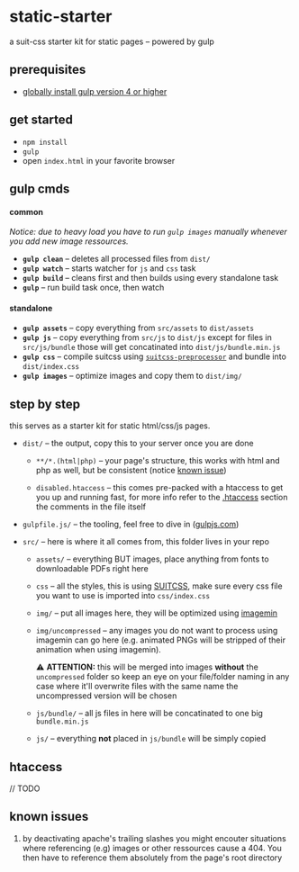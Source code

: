 # static-starter
a suit-css starter kit for static pages – powered by gulp

## prerequisites

* [globally install gulp version 4 or higher](https://gulpjs.com/)

## get started

* `npm install`
* `gulp`
* open `index.html` in your favorite browser

## gulp cmds

#### common
_Notice: due to heavy load you have to run `gulp images` manually whenever you add new image ressources._

* **`gulp clean`** – deletes all processed files from `dist/ `
* **`gulp watch`** – starts watcher for `js` and `css` task
* **`gulp build`** – cleans first and then builds using every standalone task
* **`gulp`** – run build task once, then watch

#### standalone
* **`gulp assets`** – copy everything from `src/assets` to `dist/assets`
* **`gulp js`** – copy everything from `src/js` to `dist/js` except for files in `src/js/bundle` those will get concatinated into `dist/js/bundle.min.js`
* **`gulp css`** – compile suitcss using [`suitcss-preprocessor`](https://github.com/suitcss/preprocessor) and bundle into `dist/index.css`
* **`gulp images`** – optimize images and copy them to `dist/img/`

## step by step

this serves as a starter kit for static html/css/js pages.

* `dist/` – the output, copy this to your server once you are done
    * `**/*.(html|php)` – your page's structure, this works with html and php as well, but be consistent (notice [known issue](#knownissues))

    * `disabled.htaccess` – this comes pre-packed with a htaccess to get you up and running fast, for more info refer to the [.htaccess](#htaccess) section the comments in the file itself

* `gulpfile.js/` – the tooling, feel free to dive in ([gulpjs.com](https://gulpjs.com/))

* `src/` – here is where it all comes from, this folder lives in your repo

    * `assets/` – everything BUT images, place anything from fonts to downloadable PDFs right here
    
    * `css` – all the styles, this is using [SUITCSS](https://suitcss.github.io/), make sure every css file you want to use is imported into `css/index.css`

    * `img/` – put all images here, they will be optimized using [imagemin](https://github.com/imagemin/imagemin)

    * `img/uncompressed` – any images you do not want to process using imagemin can go here (e.g. animated PNGs will be stripped of their animation when using imagemin).
    
        :warning: **ATTENTION:** this will be merged into images **without** the `uncompressed` folder so keep an eye on your file/folder naming in any case where it'll overwrite files with the same name the uncompressed version will be chosen

    * `js/bundle/` – all js files in here will be concatinated to one big `bundle.min.js`

    * `js/` – everything **not** placed in `js/bundle` will be simply copied

## htaccess
// TODO

## known issues

1. by deactivating apache's trailing slashes you might encouter situations where referencing (e.g) images or other ressources cause a 404. You then have to reference them absolutely from the page's root directory
